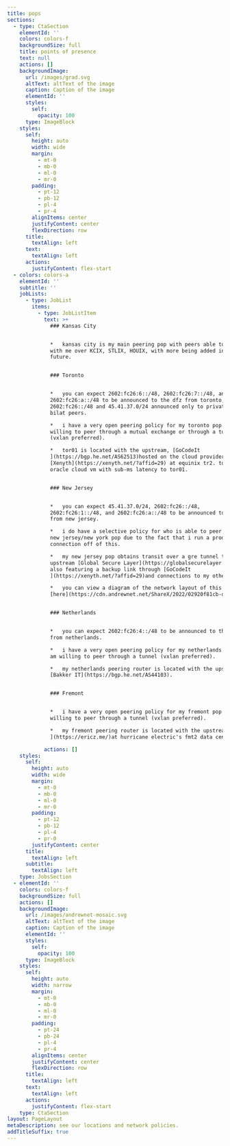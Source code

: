 ```yaml
---
title: pops
sections:
  - type: CtaSection
    elementId: ''
    colors: colors-f
    backgroundSize: full
    title: points of presence
    text: null
    actions: []
    backgroundImage:
      url: /images/grad.svg
      altText: altText of the image
      caption: Caption of the image
      elementId: ''
      styles:
        self:
          opacity: 100
      type: ImageBlock
    styles:
      self:
        height: auto
        width: wide
        margin:
          - mt-0
          - mb-0
          - ml-0
          - mr-0
        padding:
          - pt-12
          - pb-12
          - pl-4
          - pr-4
        alignItems: center
        justifyContent: center
        flexDirection: row
      title:
        textAlign: left
      text:
        textAlign: left
      actions:
        justifyContent: flex-start
  - colors: colors-a
    elementId: ''
    subtitle: ''
    jobLists:
      - type: JobList
        items:
          - type: JobListItem
            text: >+
              ### Kansas City


              *   kansas city is my main peering pop with peers able to connect
              with me over KCIX, STLIX, HOUIX, with more being added in the
              future.


              ### Toronto


              *   you can expect 2602:fc26:6::/48, 2602:fc26:7::/48, and
              2602:fc26:a::/48 to be announced to the dfz from toronto, with
              2602:fc26::/48 and 45.41.37.0/24 announced only to private or
              bilat peers.

              *   i have a very open peering policy for my toronto pop and i am
              willing to peer through a mutual exchange or through a tunnel
              (vxlan preferred).

              *   tor01 is located with the upstream, [GoCodeIt
              ](https://bgp.he.net/AS62513)hosted on the cloud provider,
              [Xenyth](https://xenyth.net/?affid=29) at equinix tr2. tor02 is an
              oracle cloud vm with sub-ms latency to tor01.


              ### New Jersey


              *   you can expect 45.41.37.0/24, 2602:fc26::/48,
              2602:fc26:1::/48, and 2602:fc26:a::/48 to be announced to the dfz
              from new jersey.

              *   i do have a selective policy for who is able to peer with my
              new jersey/new york pop due to the fact that i run a production
              connection off of this.

              *   my new jersey pop obtains transit over a gre tunnel to
              upstream [Global Secure Layer](https://globalsecurelayer.com/),
              also featuring a backup link through [GoCodeIt
              ](https://xenyth.net/?affid=29)and connections to my other pops.

              *   you can view a diagram of the network layout of this pop
              [here](https://cdn.andrewnet.net/ShareX/2022/02920f81cb-d3e7-4d2a-8747-6eeb2d9c148e/nyc01.drawio.html).


              ### Netherlands


              *   you can expect 2602:fc26:4::/48 to be announced to the dfz
              from netherlands.

              *   i have a very open peering policy for my netherlands pop and
              am willing to peer through a tunnel (vxlan preferred).

              *   my netherlands peering router is located with the upstream,
              [Bakker IT](https://bgp.he.net/AS44103).


              ### Fremont


              *   i have a very open peering policy for my fremont pop and am
              willing to peer through a tunnel (vxlan preferred).

              *   my fremont peering router is located with the upstream, [Eric
              ](https://ericz.me/)at hurricane electric's fmt2 data center.

            actions: []
    styles:
      self:
        height: auto
        width: wide
        margin:
          - mt-0
          - mb-0
          - ml-0
          - mr-0
        padding:
          - pt-12
          - pb-12
          - pl-4
          - pr-0
        justifyContent: center
      title:
        textAlign: left
      subtitle:
        textAlign: left
    type: JobsSection
  - elementId: ''
    colors: colors-f
    backgroundSize: full
    actions: []
    backgroundImage:
      url: /images/andrewnet-mosaic.svg
      altText: altText of the image
      caption: Caption of the image
      elementId: ''
      styles:
        self:
          opacity: 100
      type: ImageBlock
    styles:
      self:
        height: auto
        width: narrow
        margin:
          - mt-0
          - mb-0
          - ml-0
          - mr-0
        padding:
          - pt-24
          - pb-24
          - pl-4
          - pr-4
        alignItems: center
        justifyContent: center
        flexDirection: row
      title:
        textAlign: left
      text:
        textAlign: left
      actions:
        justifyContent: flex-start
    type: CtaSection
layout: PageLayout
metaDescription: see our locations and network policies.
addTitleSuffix: true
---
```

